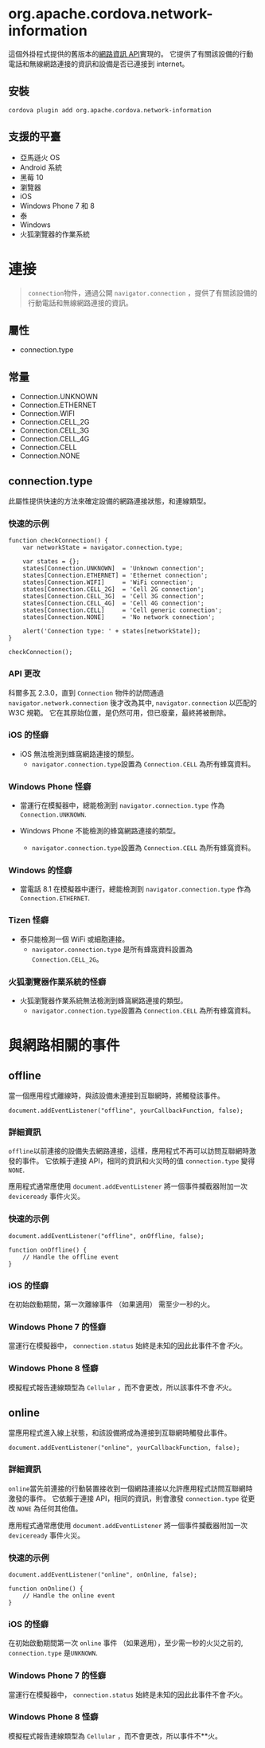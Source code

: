 <!---
    Licensed to the Apache Software Foundation (ASF) under one
    or more contributor license agreements.  See the NOTICE file
    distributed with this work for additional information
    regarding copyright ownership.  The ASF licenses this file
    to you under the Apache License, Version 2.0 (the
    "License"); you may not use this file except in compliance
    with the License.  You may obtain a copy of the License at

      http://www.apache.org/licenses/LICENSE-2.0

    Unless required by applicable law or agreed to in writing,
    software distributed under the License is distributed on an
    "AS IS" BASIS, WITHOUT WARRANTIES OR CONDITIONS OF ANY
    KIND, either express or implied.  See the License for the
    specific language governing permissions and limitations
    under the License.
-->

# org.apache.cordova.network-information

這個外掛程式提供的舊版本的[網路資訊 API][1]實現的。 它提供了有關該設備的行動電話和無線網路連接的資訊和設備是否已連接到 internet。

 [1]: http://www.w3.org/TR/2011/WD-netinfo-api-20110607/

## 安裝

    cordova plugin add org.apache.cordova.network-information
    

## 支援的平臺

*   亞馬遜火 OS
*   Android 系統
*   黑莓 10
*   瀏覽器
*   iOS
*   Windows Phone 7 和 8
*   泰
*   Windows
*   火狐瀏覽器的作業系統

# 連接

> `connection`物件，通過公開 `navigator.connection` ，提供了有關該設備的行動電話和無線網路連接的資訊。

## 屬性

*   connection.type

## 常量

*   Connection.UNKNOWN
*   Connection.ETHERNET
*   Connection.WIFI
*   Connection.CELL_2G
*   Connection.CELL_3G
*   Connection.CELL_4G
*   Connection.CELL
*   Connection.NONE

## connection.type

此屬性提供快速的方法來確定設備的網路連接狀態，和連線類型。

### 快速的示例

    function checkConnection() {
        var networkState = navigator.connection.type;
    
        var states = {};
        states[Connection.UNKNOWN]  = 'Unknown connection';
        states[Connection.ETHERNET] = 'Ethernet connection';
        states[Connection.WIFI]     = 'WiFi connection';
        states[Connection.CELL_2G]  = 'Cell 2G connection';
        states[Connection.CELL_3G]  = 'Cell 3G connection';
        states[Connection.CELL_4G]  = 'Cell 4G connection';
        states[Connection.CELL]     = 'Cell generic connection';
        states[Connection.NONE]     = 'No network connection';
    
        alert('Connection type: ' + states[networkState]);
    }
    
    checkConnection();
    

### API 更改

科爾多瓦 2.3.0，直到 `Connection` 物件的訪問通過 `navigator.network.connection` 後才改為其中, `navigator.connection` 以匹配的 W3C 規範。 它在其原始位置，是仍然可用，但已廢棄，最終將被刪除。

### iOS 的怪癖

*   iOS 無法檢測到蜂窩網路連接的類型。 
    *   `navigator.connection.type`設置為 `Connection.CELL` 為所有蜂窩資料。

### Windows Phone 怪癖

*   當運行在模擬器中，總能檢測到 `navigator.connection.type` 作為`Connection.UNKNOWN`.

*   Windows Phone 不能檢測的蜂窩網路連接的類型。
    
    *   `navigator.connection.type`設置為 `Connection.CELL` 為所有蜂窩資料。

### Windows 的怪癖

*   當電話 8.1 在模擬器中運行，總能檢測到 `navigator.connection.type` 作為 `Connection.ETHERNET`.

### Tizen 怪癖

*   泰只能檢測一個 WiFi 或細胞連接。 
    *   `navigator.connection.type` 是所有蜂窩資料設置為 `Connection.CELL_2G`。

### 火狐瀏覽器作業系統的怪癖

*   火狐瀏覽器作業系統無法檢測到蜂窩網路連接的類型。 
    *   `navigator.connection.type`設置為 `Connection.CELL` 為所有蜂窩資料。

# 與網路相關的事件

## offline

當一個應用程式離線時，與該設備未連接到互聯網時，將觸發該事件。

    document.addEventListener("offline", yourCallbackFunction, false);
    

### 詳細資訊

`offline`以前連接的設備失去網路連接，這樣，應用程式不再可以訪問互聯網時激發的事件。 它依賴于連接 API，相同的資訊和火災時的值 `connection.type` 變得`NONE`.

應用程式通常應使用 `document.addEventListener` 將一個事件攔截器附加一次 `deviceready` 事件火災。

### 快速的示例

    document.addEventListener("offline", onOffline, false);
    
    function onOffline() {
        // Handle the offline event
    }
    

### iOS 的怪癖

在初始啟動期間，第一次離線事件 （如果適用） 需至少一秒的火。

### Windows Phone 7 的怪癖

當運行在模擬器中， `connection.status` 始終是未知的因此此事件不會*不*火。

### Windows Phone 8 怪癖

模擬程式報告連線類型為 `Cellular` ，而不會更改，所以該事件不會*不*火。

## online

當應用程式進入線上狀態，和該設備將成為連接到互聯網時觸發此事件。

    document.addEventListener("online", yourCallbackFunction, false);
    

### 詳細資訊

`online`當先前連接的行動裝置接收到一個網路連接以允許應用程式訪問互聯網時激發的事件。 它依賴于連接 API，相同的資訊，則會激發 `connection.type` 從更改 `NONE` 為任何其他值。

應用程式通常應使用 `document.addEventListener` 將一個事件攔截器附加一次 `deviceready` 事件火災。

### 快速的示例

    document.addEventListener("online", onOnline, false);
    
    function onOnline() {
        // Handle the online event
    }
    

### iOS 的怪癖

在初始啟動期間第一次 `online` 事件 （如果適用），至少需一秒的火災之前的, `connection.type` 是`UNKNOWN`.

### Windows Phone 7 的怪癖

當運行在模擬器中， `connection.status` 始終是未知的因此此事件不會*不*火。

### Windows Phone 8 怪癖

模擬程式報告連線類型為 `Cellular` ，而不會更改，所以事件不**火。